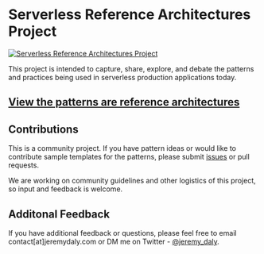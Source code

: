 # Serverless Reference Architectures Project

[![Serverless Reference Architectures Project](https://user-images.githubusercontent.com/2053544/86391530-f1a50a80-bc67-11ea-93cd-a4d91942e6e1.png)](https://www.jeremydaly.com/serverless-reference-architectures/?utm_source=github)

This project is intended to capture, share, explore, and debate the patterns and practices being used in serverless production applications today.

## [View the patterns are reference architectures](https://www.jeremydaly.com/serverless-reference-architectures/?utm_source=sidebar)

## Contributions

This is a community project. If you have pattern ideas or would like to contribute sample templates for the patterns, please submit [issues](https://github.com/jeremydaly/reference-architectures/issues) or pull requests.

We are working on community guidelines and other logistics of this project, so input and feedback is welcome.

## Additonal Feedback

If you have additional feedback or questions, please feel free to email contact[at]jeremydaly.com or DM me on Twitter - [@jeremy_daly](https://twitter.com/jeremy_daly).